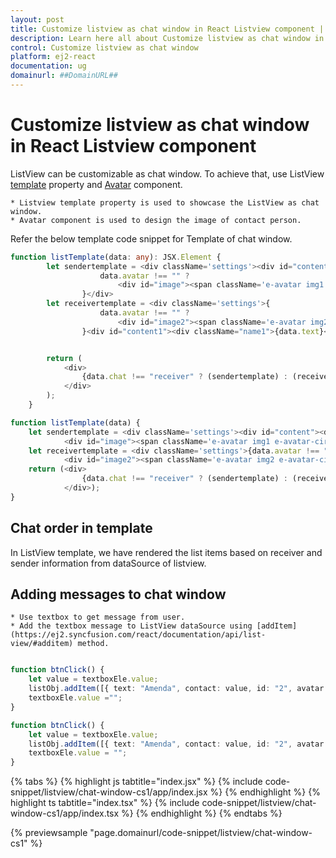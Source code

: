 ```yaml
---
layout: post
title: Customize listview as chat window in React Listview component | Syncfusion
description: Learn here all about Customize listview as chat window in Syncfusion React Listview component of Syncfusion Essential JS 2 and more.
control: Customize listview as chat window 
platform: ej2-react
documentation: ug
domainurl: ##DomainURL##
---
```


# Customize listview as chat window in React Listview component

ListView can be customizable as chat window. To achieve that, use ListView [template](https://ej2.syncfusion.com/react/documentation/api/list-view/#template) property and [Avatar](../../avatar/getting-started) component.

    * Listview template property is used to showcase the ListView as chat window.
    * Avatar component is used to design the image of contact person.

Refer the below template code snippet for Template of chat window.



```ts
function listTemplate(data: any): JSX.Element {
        let sendertemplate = <div className='settings'><div id="content"><div className="name">{data.text}</div><div id="info">{data.contact}</div></div>{
                    data.avatar !== "" ?
                        <div id="image"><span className='e-avatar img1 e-avatar-circle'>{data.avatar}</span></div> : <div id="image"><span className={`${data.pic} img1 e-avatar e-avatar-circle`}></span></div>
                }</div>
        let receivertemplate = <div className='settings'>{
                    data.avatar !== "" ?
                        <div id="image2"><span className='e-avatar img2 e-avatar-circle'>{data.avatar}</span></div> : <div id="image2"><span className={`${data.pic} img2 e-avatar e-avatar-circle`}></span></div>
                }<div id="content1"><div className="name1">{data.text}</div><div id="info1">{data.contact}</div></div></div>


        return (
            <div>
                {data.chat !== "receiver" ? (sendertemplate) : (receivertemplate)}
            </div>
        );
    }
```

```ts
function listTemplate(data) {
    let sendertemplate = <div className='settings'><div id="content"><div className="name">{data.text}</div><div id="info">{data.contact}</div></div>{data.avatar !== "" ?
            <div id="image"><span className='e-avatar img1 e-avatar-circle'>{data.avatar}</span></div> : <div id="image"><span className={`${data.pic} img1 e-avatar e-avatar-circle`}></span></div>}</div>;
    let receivertemplate = <div className='settings'>{data.avatar !== "" ?
            <div id="image2"><span className='e-avatar img2 e-avatar-circle'>{data.avatar}</span></div> : <div id="image2"><span className={`${data.pic} img2 e-avatar e-avatar-circle`}></span></div>}<div id="content1"><div className="name1">{data.text}</div><div id="info1">{data.contact}</div></div></div>;
    return (<div>
                {data.chat !== "receiver" ? (sendertemplate) : (receivertemplate)}
            </div>);
}
```

## Chat order in template

In ListView template, we have rendered the list items based on receiver and sender information from dataSource of listview.

## Adding messages to chat window

    * Use textbox to get message from user.
    * Add the textbox message to ListView dataSource using [addItem](https://ej2.syncfusion.com/react/documentation/api/list-view/#additem) method.



```ts

function btnClick() {
    let value = textboxEle.value;
    listObj.addItem([{ text: "Amenda", contact: value, id: "2", avatar: "A", pic: "", chat: "receiver" }]);
    textboxEle.value ="";
}

```

```ts
function btnClick() {
    let value = textboxEle.value;
    listObj.addItem([{ text: "Amenda", contact: value, id: "2", avatar: "A", pic: "", chat: "receiver" }]);
    textboxEle.value = "";
}
```

{% tabs %}
{% highlight js tabtitle="index.jsx" %}
{% include code-snippet/listview/chat-window-cs1/app/index.jsx %}
{% endhighlight %}
{% highlight ts tabtitle="index.tsx" %}
{% include code-snippet/listview/chat-window-cs1/app/index.tsx %}
{% endhighlight %}
{% endtabs %}

 {% previewsample "page.domainurl/code-snippet/listview/chat-window-cs1" %}